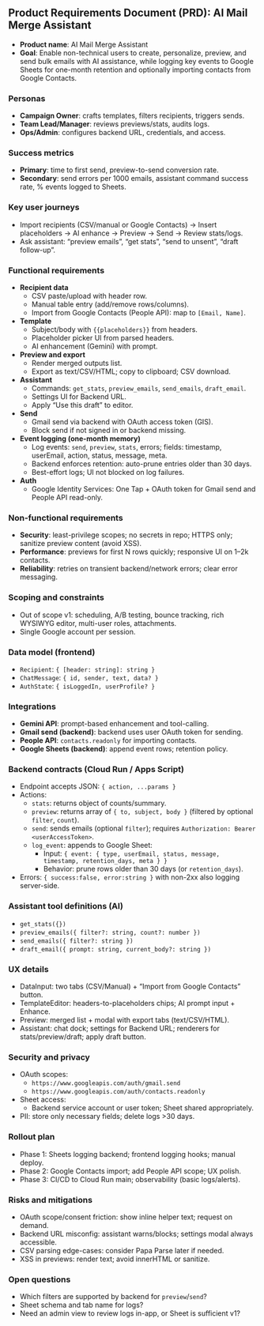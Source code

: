 ## Product Requirements Document (PRD): AI Mail Merge Assistant

- **Product name**: AI Mail Merge Assistant
- **Goal**: Enable non-technical users to create, personalize, preview, and send bulk emails with AI assistance, while logging key events to Google Sheets for one-month retention and optionally importing contacts from Google Contacts.

### Personas
- **Campaign Owner**: crafts templates, filters recipients, triggers sends.
- **Team Lead/Manager**: reviews previews/stats, audits logs.
- **Ops/Admin**: configures backend URL, credentials, and access.

### Success metrics
- **Primary**: time to first send, preview-to-send conversion rate.
- **Secondary**: send errors per 1000 emails, assistant command success rate, % events logged to Sheets.

### Key user journeys
- Import recipients (CSV/manual or Google Contacts) → Insert placeholders → AI enhance → Preview → Send → Review stats/logs.
- Ask assistant: “preview emails”, “get stats”, “send to unsent”, “draft follow-up”.

### Functional requirements
- **Recipient data**
  - CSV paste/upload with header row.
  - Manual table entry (add/remove rows/columns).
  - Import from Google Contacts (People API): map to `[Email, Name]`.
- **Template**
  - Subject/body with `{{placeholders}}` from headers.
  - Placeholder picker UI from parsed headers.
  - AI enhancement (Gemini) with prompt.
- **Preview and export**
  - Render merged outputs list.
  - Export as text/CSV/HTML; copy to clipboard; CSV download.
- **Assistant**
  - Commands: `get_stats`, `preview_emails`, `send_emails`, `draft_email`.
  - Settings UI for Backend URL.
  - Apply “Use this draft” to editor.
- **Send**
  - Gmail send via backend with OAuth access token (GIS).
  - Block send if not signed in or backend missing.
- **Event logging (one-month memory)**
  - Log events: `send`, `preview`, `stats`, errors; fields: timestamp, userEmail, action, status, message, meta.
  - Backend enforces retention: auto-prune entries older than 30 days.
  - Best-effort logs; UI not blocked on log failures.
- **Auth**
  - Google Identity Services: One Tap + OAuth token for Gmail send and People API read-only.

### Non-functional requirements
- **Security**: least-privilege scopes; no secrets in repo; HTTPS only; sanitize preview content (avoid XSS).
- **Performance**: previews for first N rows quickly; responsive UI on 1–2k contacts.
- **Reliability**: retries on transient backend/network errors; clear error messaging.

### Scoping and constraints
- Out of scope v1: scheduling, A/B testing, bounce tracking, rich WYSIWYG editor, multi-user roles, attachments.
- Single Google account per session.

### Data model (frontend)
- `Recipient`: `{ [header: string]: string }`
- `ChatMessage`: `{ id, sender, text, data? }`
- `AuthState`: `{ isLoggedIn, userProfile? }`

### Integrations
- **Gemini API**: prompt-based enhancement and tool-calling.
- **Gmail send (backend)**: backend uses user OAuth token for sending.
- **People API**: `contacts.readonly` for importing contacts.
- **Google Sheets (backend)**: append event rows; retention policy.

### Backend contracts (Cloud Run / Apps Script)
- Endpoint accepts JSON: `{ action, ...params }`
- Actions:
  - `stats`: returns object of counts/summary.
  - `preview`: returns array of `{ to, subject, body }` (filtered by optional `filter`, `count`).
  - `send`: sends emails (optional `filter`); requires `Authorization: Bearer <userAccessToken>`.
  - `log_event`: appends to Google Sheet:
    - Input: `{ event: { type, userEmail, status, message, timestamp, retention_days, meta } }`
    - Behavior: prune rows older than 30 days (or `retention_days`).
- Errors: `{ success:false, error:string }` with non-2xx also logging server-side.

### Assistant tool definitions (AI)
- `get_stats({})`
- `preview_emails({ filter?: string, count?: number })`
- `send_emails({ filter?: string })`
- `draft_email({ prompt: string, current_body?: string })`

### UX details
- DataInput: two tabs (CSV/Manual) + “Import from Google Contacts” button.
- TemplateEditor: headers-to-placeholders chips; AI prompt input + Enhance.
- Preview: merged list + modal with export tabs (text/CSV/HTML).
- Assistant: chat dock; settings for Backend URL; renderers for stats/preview/draft; apply draft button.

### Security and privacy
- OAuth scopes:
  - `https://www.googleapis.com/auth/gmail.send`
  - `https://www.googleapis.com/auth/contacts.readonly`
- Sheet access:
  - Backend service account or user token; Sheet shared appropriately.
- PII: store only necessary fields; delete logs >30 days.

### Rollout plan
- Phase 1: Sheets logging backend; frontend logging hooks; manual deploy.
- Phase 2: Google Contacts import; add People API scope; UX polish.
- Phase 3: CI/CD to Cloud Run main; observability (basic logs/alerts).

### Risks and mitigations
- OAuth scope/consent friction: show inline helper text; request on demand.
- Backend URL misconfig: assistant warns/blocks; settings modal always accessible.
- CSV parsing edge-cases: consider Papa Parse later if needed.
- XSS in previews: render text; avoid innerHTML or sanitize.

### Open questions
- Which filters are supported by backend for `preview`/`send`?
- Sheet schema and tab name for logs?
- Need an admin view to review logs in-app, or Sheet is sufficient v1?



